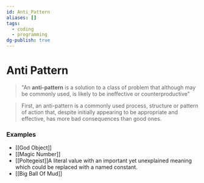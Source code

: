 ```yaml
---
id: Anti_Pattern
aliases: []
tags:
  - coding
  - programming
dg-publish: true
---
```

# Anti Pattern 
>"An **anti-pattern** is a solution to a class of problem that although may be commonly used, is likely to be ineffective or counterproductive"

> First, an anti-pattern is a commonly used process, structure or pattern of action that, despite initially appearing to be appropriate and effective, has more bad consequences than good ones.

### Examples 

- [[God Object]]
- [[Magic Number]]
- [[Poltegeist]]A literal value with an important yet unexplained meaning which could be replaced with a named constant.
- [[Big Ball Of Mud]]